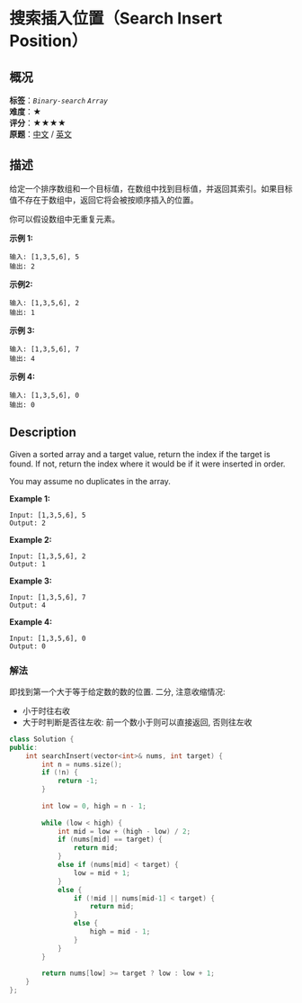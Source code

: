# 搜索插入位置（Search Insert Position）
## 概况
**标签**：*`Binary-search`*  *`Array`*<br>
**难度**：★<br>
**评分**：★★★★<br>
**原题**：[中文](https://leetcode-cn.com/problems/search-insert-position) / [英文](https://leetcode.com/problems/search-insert-position)

## 描述
给定一个排序数组和一个目标值，在数组中找到目标值，并返回其索引。如果目标值不存在于数组中，返回它将会被按顺序插入的位置。

你可以假设数组中无重复元素。

**示例 1:**
```
输入: [1,3,5,6], 5
输出: 2
```

**示例2:**
```
输入: [1,3,5,6], 2
输出: 1
```

**示例 3:**
```
输入: [1,3,5,6], 7
输出: 4
```

**示例 4:**
```
输入: [1,3,5,6], 0
输出: 0
```

## Description
Given a sorted array and a target value, return the index if the target is found. If not, return the index where it would be if it were inserted in order.

You may assume no duplicates in the array.

**Example 1:**
```
Input: [1,3,5,6], 5
Output: 2
```

**Example 2:**
```
Input: [1,3,5,6], 2
Output: 1
```

**Example 3:**
```
Input: [1,3,5,6], 7
Output: 4
```

**Example 4:**
```
Input: [1,3,5,6], 0
Output: 0
```


### 解法
即找到第一个大于等于给定数的数的位置. 二分, 注意收缩情况:
- 小于时往右收
- 大于时判断是否往左收: 前一个数小于则可以直接返回, 否则往左收
```c++
class Solution {
public:
    int searchInsert(vector<int>& nums, int target) {
        int n = nums.size();
        if (!n) {
            return -1;
        }
        
        int low = 0, high = n - 1;
        
        while (low < high) {
            int mid = low + (high - low) / 2;
            if (nums[mid] == target) {
                return mid;
            }
            else if (nums[mid] < target) {
                low = mid + 1;
            }
            else {
                if (!mid || nums[mid-1] < target) {
                    return mid;
                }
                else {
                    high = mid - 1;
                }
            }
        }
        
        return nums[low] >= target ? low : low + 1;
    }
};
```
